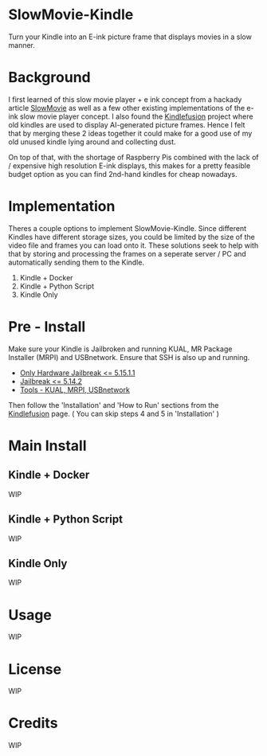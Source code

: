 # SlowMovie-Kindle

Turn your Kindle into an E-ink picture frame that displays movies in a slow manner.

# Background

I first learned of this slow movie player + e ink concept from a hackady article [SlowMovie](https://github.com/TomWhitwell/SlowMovie) as well as a few other existing implementations of the e-ink slow movie player concept. I also found the [Kindlefusion](https://github.com/diggedypomme/Kindlefusion) project where old kindles are used to display AI-generated picture frames. Hence I felt that by merging these 2 ideas together it could make for a good use of my old unused kindle lying around and collecting dust.

On top of that, with the shortage of Raspberry Pis combined with the lack of / expensive high resolution E-ink displays, this makes for a pretty feasible budget option as you can find 2nd-hand kindles for cheap nowadays.

# Implementation

Theres a couple options to implement SlowMovie-Kindle. Since different Kindles have different storage sizes, you could be limited by the size of the video file and frames you can load onto it. These solutions seek to help with that by storing and processing the frames on a seperate server / PC and automatically sending them to the Kindle. 

1. Kindle + Docker 
2. Kindle + Python Script
3. Kindle Only 

# Pre - Install

Make sure your Kindle is Jailbroken and running KUAL, MR Package Installer (MRPI) and USBnetwork. Ensure that SSH is also up and running. 

- [Only Hardware Jailbreak <= 5.15.1.1](https://www.mobileread.com/forums/showthread.php?t=346037)
- [Jailbreak <= 5.14.2](https://www.mobileread.com/forums/showthread.php?t=346037)
- [Tools - KUAL, MRPI, USBnetwork](https://www.mobileread.com/forums/showthread.php?t=225030)

Then follow the 'Installation' and 'How to Run' sections from the [Kindlefusion](https://github.com/diggedypomme/Kindlefusion) page. ( You can skip steps 4 and 5 in 'Installation' )

# Main Install

## Kindle + Docker 

WIP

## Kindle + Python Script

WIP

## Kindle Only

WIP

# Usage

WIP

# License

WIP

# Credits

WIP

